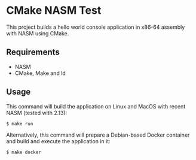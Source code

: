 # CMake NASM Test
 
This project builds a hello world console application in x86-64 assembly with NASM using CMake.

## Requirements

* NASM
* CMake, Make and ld

## Usage

This command will build the application on Linux and MacOS with recent NASM (tested with 2.13):

```sh
$ make run
```

Alternatively, this command will prepare a Debian-based Docker container and build and execute the application in it:

```sh
$ make docker
```
